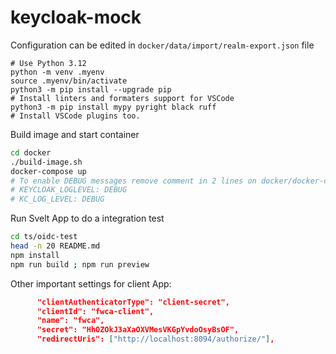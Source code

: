 # keycloak-mock

Configuration can be edited in `docker/data/import/realm-export.json` file

```
# Use Python 3.12
python -m venv .myenv
source .myenv/bin/activate
python3 -m pip install --upgrade pip
# Install linters and formaters support for VSCode
python3 -m pip install mypy pyright black ruff
# Install VSCode plugins too.
```

Build image and start container

```bash
cd docker
./build-image.sh
docker-compose up
# To enable DEBUG messages remove comment in 2 lines on docker/docker-compose.yml file
# KEYCLOAK_LOGLEVEL: DEBUG
# KC_LOG_LEVEL: DEBUG
```

Run Svelt App to do a integration test

```bash
cd ts/oidc-test
head -n 20 README.md
npm install
npm run build ; npm run preview
```

Other important settings for client App:

```json
      "clientAuthenticatorType": "client-secret",
      "clientId": "fwca-client",
      "name": "fwca",
      "secret": "HhOZOkJ3aXaOXVMesVKGpYvdoOsyBsOF",
      "redirectUris": ["http://localhost:8094/authorize/"],
```
